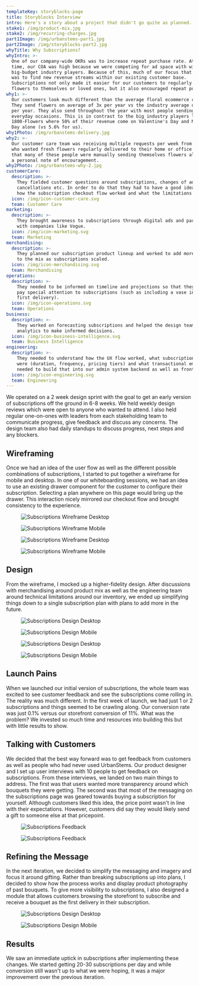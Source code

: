 ```yaml
---
templateKey: storyblocks-page
title: Storyblocks Interview
intro: Here's a story about a project that didn't go quite as planned.
stake1: /img/product-mix.jpg
stake2: /img/recurring-charges.jpg
part1Image: /img/urbanstems-part1.jpg
part2Image: /img/storyblocks-part2.jpg
whyTitle: Why Subscriptions?
whyIntro: >-
  One of our company-wide OKRs was to increase repeat purchase rate. At that
  time, our COA was high because we were competing for ad space with with
  big-budget industry players. Because of this, much of our focus that quarter
  was to find new revenue streams within our existing customer base.
  Subscriptions not only made it easier for our customers to regularly send
  flowers to themselves or loved ones, but it also encouraged repeat purchases.
why1: >-
  Our customers look much different than the average floral ecommerce customer.
  They send flowers on average of 3x per year vs the industry average of 1.5x
  per year. They also send throughout the year with most people sending for
  everyday occasions. This is in contrast to the big industry players like
  1800-Flowers where 50% of their revenue come on Valentine's Day and Mother's
  Day alone (vs 5.6% for us).
why1Photo: /img/urbanstems-delivery.jpg
why2: >-
  Our customer care team was receiving multiple requests per week from customers
  who wanted fresh flowers regularly delivered to their home or office. We found
  that many of these people were manually sending themselves flowers along with
  a personal note of encouragement.
why2Photo: /img/urbanstems-why-2.jpg
customerCare:
  description: >-
    They fielded customer questions around subscriptions, changes of address,
    cancellations etc. In order to do that they had to have a good idea about
    how the subscription checkout flow worked and what the limitations were.
  icon: /img/icon-customer-care.svg
  team: Customer Care
marketing:
  description: >-
    They brought awareness to subscriptions through digital ads and partnerships
    with companies like Vogue.
  icon: /img/icon-marketing.svg
  team: Marketing
merchandising:
  description: >-
    They planned our subscription product lineup and worked to add more variety
    to the mix as subscriptions scaled.
  icon: /img/icon-merchandising.svg
  team: Merchandising
operations:
  description: >-
    They needed to be informed on timeline and projections so that they could
    pay special attention to subscriptions (such as including a vase in the
    first delivery).
  icon: /img/icon-operations.svg
  team: Operations
business:
  description: >-
    They worked on forecasting subscriptions and helped the design team look at
    analytics to make informed decisions.
  icon: /img/icon-business-intelligence.svg
  team: Business Intelligence
engineering:
  description: >-
    They needed to understand how the UX flow worked, what subscription options
    were (duration, frequency, pricing tiers) and what transactional emails we
    needed to build that into our admin system backend as well as frontend.
  icon: /img/icon-engineering.svg
  team: Engineering
---
```

We operated on a 2 week design sprint with the goal to get an early version of subscriptions off the ground in 6-8 weeks. We held weekly design reviews which were open to anyone who wanted to attend. I also held regular one-on-ones with leaders from each stakeholding team to communicate progress, give feedback and discuss any concerns. The design team also had daily standups to discuss progress, next steps and any blockers.

## Wireframing
Once we had an idea of the user flow as well as the different possible combinations of subscriptions, I started to put together a wireframe for mobile and desktop. In one of our whiteboarding sessions, we had an idea to use an existing drawer component for the customer to configure their subscription. Selecting a plan anywhere on this page would bring up the drawer. This interaction nicely mirrored our checkout flow and brought consistency to the experience.

<figure>

![Subscriptions Wireframe Desktop](/img/urbanstems-subscriptions-wire-desktop.jpg)

![Subscriptions Wireframe Mobile](/img/urbanstems-subscriptions-wire-mobile.jpg)

</figure>
<figure>

![Subscriptions Wireframe Desktop](/img/urbanstems-subscriptions-wire-desktop2.jpg)

![Subscriptions Wireframe Mobile](/img/urbanstems-subscriptions-wire-mobile2.jpg)

</figure>

## Design
From the wireframe, I mocked up a higher-fidelity design. After discussions with merchandising around product mix as well as the engineering team around technical limitations around our inventory, we ended up simplifying things down to a single subscription plan with plans to add more in the future.

<figure>

![Subscriptions Design Desktop](/img/urbanstems-subscriptions-design-desktop1.jpg)

![Subscriptions Design Mobile](/img/urbanstems-subscriptions-design-mobile1.jpg)

</figure>
<figure>

![Subscriptions Design Desktop](/img/urbanstems-subscriptions-design-desktop2.jpg)

![Subscriptions Design Mobile](/img/urbanstems-subscriptions-design-mobile2.jpg)

</figure>

## Launch Pains
When we launched our initial version of subscriptions, the whole team was excited to see customer feedback and see the subscriptions come rolling in. The reality was much different. In the first week of launch, we had just 1 or 2 subscriptions and things seemed to be crawling along. Our conversion rate was just 0.1% versus our storefront conversion of 11%. What was the problem? We invested so much time and resources into building this but with little results to show.

## Talking with Customers
We decided that the best way forward was to get feedback from customers as well as people who had never used UrbanStems. Our product designer and I set up user interviews with 10 people to get feedback on subscriptions. From these interviews, we landed on two main things to address. The first was that users wanted more transparency around which bouquets they were getting. The second was that most of the messaging on the subscriptions page was geared towards buying a subscription for yourself. Although customers liked this idea, the price point wasn't in line with their expectations. However, customers did say they would likely send a gift to someone else at that pricepoint.

<figure>

![Subscriptions Feedback](/img/subscriptions-quotes-1.jpg)

![Subscriptions Feedback](/img/subscriptions-quotes-2.jpg)

</figure>

## Refining the Message
In the next iteration, we decided to simplify the messaging and imagery and focus it around gifting. Rather than breaking subscriptions up into plans, I decided to show how the process works and display product photography of past bouquets. To give more visibility to subscriptions, I also designed a module that allows customers browsing the storefront to subscribe and receive a bouquet as the first delivery in their subscription.

<figure>

![Subscriptions Design Desktop](/img/urbanstems-subscriptions-design-desktop3.jpg)

![Subscriptions Design Mobile](/img/urbanstems-subscriptions-design-mobile3.jpg)

</figure>

## Results
We saw an immediate uptick in subscriptions after implementing these changes. We started getting 20-30 subscriptions per day and while conversion still wasn't up to what we were hoping, it was a major improvement over the previous iteration.
